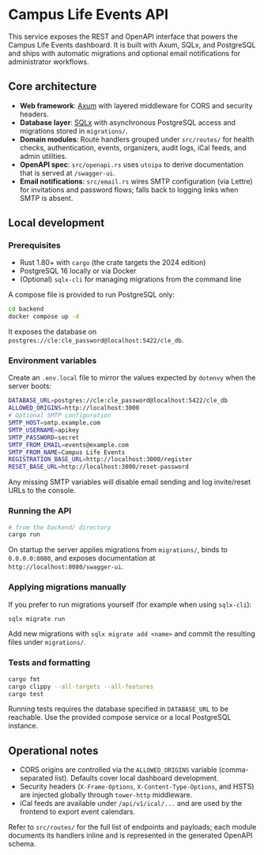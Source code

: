 # Campus Life Events API

This service exposes the REST and OpenAPI interface that powers the Campus Life Events dashboard. It is built with Axum, SQLx, and PostgreSQL and ships with automatic migrations and optional email notifications for administrator workflows.

## Core architecture

- **Web framework**: [Axum](https://github.com/tokio-rs/axum) with layered middleware for CORS and security headers.
- **Database layer**: [SQLx](https://github.com/launchbadge/sqlx) with asynchronous PostgreSQL access and migrations stored in `migrations/`.
- **Domain modules**: Route handlers grouped under `src/routes/` for health checks, authentication, events, organizers, audit logs, iCal feeds, and admin utilities.
- **OpenAPI spec**: `src/openapi.rs` uses `utoipa` to derive documentation that is served at `/swagger-ui`.
- **Email notifications**: `src/email.rs` wires SMTP configuration (via Lettre) for invitations and password flows; falls back to logging links when SMTP is absent.

## Local development

### Prerequisites

- Rust 1.80+ with `cargo` (the crate targets the 2024 edition)
- PostgreSQL 16 locally or via Docker
- (Optional) `sqlx-cli` for managing migrations from the command line

A compose file is provided to run PostgreSQL only:

```bash
cd backend
docker compose up -d
```

It exposes the database on `postgres://cle:cle_password@localhost:5422/cle_db`.

### Environment variables

Create an `.env.local` file to mirror the values expected by `dotenvy` when the server boots:

```bash
DATABASE_URL=postgres://cle:cle_password@localhost:5422/cle_db
ALLOWED_ORIGINS=http://localhost:3000
# Optional SMTP configuration
SMTP_HOST=smtp.example.com
SMTP_USERNAME=apikey
SMTP_PASSWORD=secret
SMTP_FROM_EMAIL=events@example.com
SMTP_FROM_NAME=Campus Life Events
REGISTRATION_BASE_URL=http://localhost:3000/register
RESET_BASE_URL=http://localhost:3000/reset-password
```

Any missing SMTP variables will disable email sending and log invite/reset URLs to the console.

### Running the API

```bash
# from the backend/ directory
cargo run
```

On startup the server applies migrations from `migrations/`, binds to `0.0.0.0:8080`, and exposes documentation at `http://localhost:8080/swagger-ui`.

### Applying migrations manually

If you prefer to run migrations yourself (for example when using `sqlx-cli`):

```bash
sqlx migrate run
```

Add new migrations with `sqlx migrate add <name>` and commit the resulting files under `migrations/`.

### Tests and formatting

```bash
cargo fmt
cargo clippy --all-targets --all-features
cargo test
```

Running tests requires the database specified in `DATABASE_URL` to be reachable. Use the provided compose service or a local PostgreSQL instance.

## Operational notes

- CORS origins are controlled via the `ALLOWED_ORIGINS` variable (comma-separated list). Defaults cover local dashboard development.
- Security headers (`X-Frame-Options`, `X-Content-Type-Options`, and HSTS) are injected globally through `tower-http` middleware.
- iCal feeds are available under `/api/v1/ical/...` and are used by the frontend to export event calendars.

Refer to `src/routes/` for the full list of endpoints and payloads; each module documents its handlers inline and is represented in the generated OpenAPI schema.
